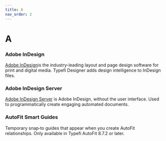 ```yaml
---
title: A
nav_order: 2
---
```


# A

### Adobe InDesign
[Adobe InDesign](https://www.adobe.com/products/indesign.html)is the industry-leading layout and page design software for print and digital media. Typefi Designer adds design intelligence to InDesign files.

### Adobe InDesign Server
[Adobe InDesign Server](https://www.adobe.com/products/indesignserver.html) is Adobe InDesign, without the user interface. Used to programmatically create engaging automated documents.

### AutoFit Smart Guides
Temporary snap‑to guides that appear when you create AutoFit relationships. Only available in Typefi AutoFit 8.7.2 or later.
